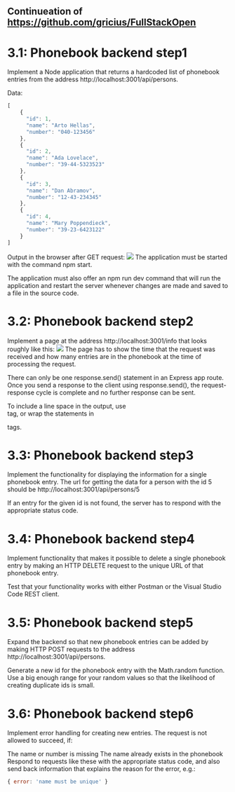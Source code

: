 ## Continueation of https://github.com/gricius/FullStackOpen
# 3.1: Phonebook backend step1
Implement a Node application that returns a hardcoded list of phonebook entries from the address http://localhost:3001/api/persons.

Data:
```jsx
[
    { 
      "id": 1,
      "name": "Arto Hellas", 
      "number": "040-123456"
    },
    { 
      "id": 2,
      "name": "Ada Lovelace", 
      "number": "39-44-5323523"
    },
    { 
      "id": 3,
      "name": "Dan Abramov", 
      "number": "12-43-234345"
    },
    { 
      "id": 4,
      "name": "Mary Poppendieck", 
      "number": "39-23-6423122"
    }
]
```
Output in the browser after GET request:
<img src='https://fullstackopen.com/static/a4879a92f2a8bd2e96c6d67fe3f34383/5a190/22e.png'>
The application must be started with the command npm start.

The application must also offer an npm run dev command that will run the application and restart the server whenever changes are made and saved to a file in the source code.
# 3.2: Phonebook backend step2

Implement a page at the address http://localhost:3001/info that looks roughly like this:
<img src='https://fullstackopen.com/static/26383e4e706a7f89c140690121be2ea1/5a190/23x.png'>
The page has to show the time that the request was received and how many entries are in the phonebook at the time of processing the request.

There can only be one response.send() statement in an Express app route. Once you send a response to the client using response.send(), the request-response cycle is complete and no further response can be sent.

To include a line space in the output, use <br/> tag, or wrap the statements in <p> tags.
# 3.3: Phonebook backend step3
Implement the functionality for displaying the information for a single phonebook entry. The url for getting the data for a person with the id 5 should be http://localhost:3001/api/persons/5

If an entry for the given id is not found, the server has to respond with the appropriate status code.
# 3.4: Phonebook backend step4
Implement functionality that makes it possible to delete a single phonebook entry by making an HTTP DELETE request to the unique URL of that phonebook entry.

Test that your functionality works with either Postman or the Visual Studio Code REST client.
# 3.5: Phonebook backend step5
Expand the backend so that new phonebook entries can be added by making HTTP POST requests to the address http://localhost:3001/api/persons.

Generate a new id for the phonebook entry with the Math.random function. Use a big enough range for your random values so that the likelihood of creating duplicate ids is small.
# 3.6: Phonebook backend step6
Implement error handling for creating new entries. The request is not allowed to succeed, if:

The name or number is missing
The name already exists in the phonebook
Respond to requests like these with the appropriate status code, and also send back information that explains the reason for the error, e.g.:
```jsx
{ error: 'name must be unique' }
```